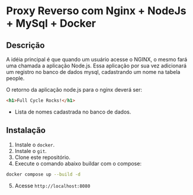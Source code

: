 # Proxy Reverso com Nginx + NodeJs + MySql + Docker

## Descrição
A idéia principal é que quando um usuário acesse o NGINX, o mesmo fará uma chamada a aplicação Node.js. Essa aplicação por sua vez adicionará um registro no banco de dados mysql, cadastrando um nome na tabela people.

O retorno da aplicação node.js para o nginx deverá ser:

```html
<h1>Full Cycle Rocks!</h1>
```

- Lista de nomes cadastrada no banco de dados.

## Instalação
1. Instale o `docker`.
2. Instale o `git`.
3. Clone este repositório.
4. Execute o comando abaixo buildar com o compose:
```bash
docker compose up --build -d 
```
5. Acesse `http://localhost:8080` 
